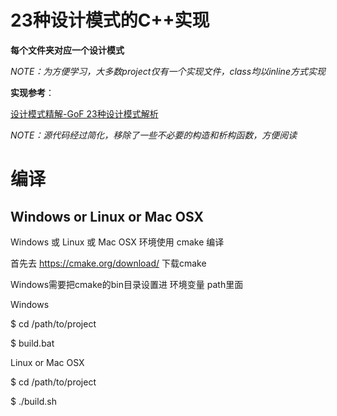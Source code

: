 # 23种设计模式的C++实现

**每个文件夹对应一个设计模式**

*NOTE：为方便学习，大多数project仅有一个实现文件，class均以inline方式实现*

**实现参考**：

[设计模式精解-GoF 23种设计模式解析](http://www.baidu.com/link?url=LeHLAfOFv93jO50Prk0fPct7wpAB3UfdCgZERe_UB6nkd75tb0roib7eJ7xGKPzIVcvhndajzaO0UPbIsqe8uNKAHjk-W9BFJzo6U0mmIkm)

*NOTE：源代码经过简化，移除了一些不必要的构造和析构函数，方便阅读*

# 编译

## Windows or Linux or Mac OSX
Windows 或 Linux 或 Mac OSX 环境使用 cmake 编译

首先去 https://cmake.org/download/ 下载cmake

Windows需要把cmake的bin目录设置进 环境变量 path里面

Windows

$ cd /path/to/project

$ build.bat

Linux or Mac OSX

$ cd /path/to/project

$ ./build.sh
